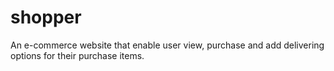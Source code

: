 # shopper
An e-commerce website that enable user view, purchase and add delivering options for their purchase items.

